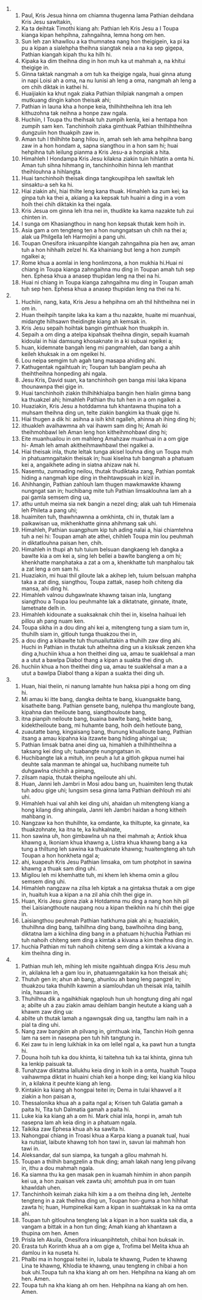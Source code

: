 <ol>
  <li>
    <ol>
      <li>Paul, Kris Jesua hinna om chiamna thugenna lama Pathian deihdana Kris Jesu sawltakin,</li>
      <li>Ka ta deihtak Timothi kiang ah: Pathian leh Kris Jesu a I Toupa kianga kipan hehpihna, zahngaihna, lemna hong om hen.</li>
      <li>Sun leh zan khawllou a ka thumnatea nang hon theigigein, ka pi ka pu a kipan a sialehpha theihna siangtak neia a na ka sep gigepa, Pathian kiangah kipah thu ka hilh hi.</li>
      <li>Kipaka ka dim theihna ding in hon muh ka ut mahmah a, na khitui theigige in.</li>
      <li>Ginna taktak nangmah a om tuh ka theigige ngala, huai ginna atung in napi Loisi ah a oma, na nu Iunisi ah leng a oma, nangmah ah leng a om chih diktak in kathei hi.</li>
      <li>Huaijiakin ka khut ngak ziaka Pathian thilpiak nangmah a ompen mutkuang dingin kahon theisak ahi;</li>
      <li>Pathian in launa kha a honpe keia, thilhihtheihna leh itna leh kithuzohna tak neihna a honpe zaw ngala.</li>
      <li>Huchiin, I Toupa thu theihsak tuh zumpih kenla, kei a hentapa hon zumpih sam ken. Tanchinhoih ziaka gimthuak Pathian thilhihtheihna dungzuiin hon thuakpih zaw in.</li>
      <li>Aman tuh I thilhihte bang hilou in, amah seh leh ama hehpihna bang zaw in a hon hondam a, sapna siangthou in a hon sam hi; huai hehpihna tuh leilung pianma a Kris Jesu-a a honpiak a hita.</li>
      <li>Himahleh I Hondampa Kris Jesu kilakna ziakin tuin hihlatin a omta hi. Aman tuh sihna hihmang in, tanchinhoihin hinna leh manthat theihlouhna a hihlangta.</li>
      <li>Huai tanchinhoih theisak dinga tangkoupihpa leh sawltak leh sinsaktu-a seh ka hi.</li>
      <li>Hiai ziakin ahi, hiai thilte leng kana thuak. Himahleh ka zum kei; ka ginpa tuh ka thei a, akiang a ka kepsak tuh huaini a ding in a vom hoih thei chih diktakin ka thei ngala.</li>
      <li>Kris Jesua om ginna leh itna nei in, thudikte ka kama nazakte tuh zui chinten in.</li>
      <li>I sunga om Khasiangthou in nang hon kepsak thutak kem hoih in.</li>
      <li>Asia gam a om tengteng ten a hon nungngatsan uh chih na thei a; alak ua Philgella leh Harmojini a pang uhi.</li>
      <li>Toupan Onesifora inkuanpihte kiangah zahngaihna pia hen aw, aman tuh a hon hihhalh zelzel hi. Ka khainiang but leng a hon zumpih ngalkei a;</li>
      <li>Rome khua a aomlai in leng honlimzona, a hon mukhia hi.Huai ni chiang in Toupa kianga zahngaihna mu ding in Toupan amah tuh sep hen. Ephesa khua a anasep thupidan leng na thei na hi.</li>
      <li>Huai ni chiang in Toupa kianga zahngaihna mu ding in Toupan amah tuh sep hen. Ephesa khua a anasep thupidan leng na thei na hi.</li>
    </ol>
  </li>
  <li>
    <ol>
      <li>Huchiin, nang, kata, Kris Jesu a hehpihna om ah thil hihtheihna nei in om in.</li>
      <li>Huan theihpih tanpite laka ka kam a thu nazakte, huaite mi muanhuai, midangte hilhsawn theidingte kiang ah kemsak in.</li>
      <li>Kris Jesu sepaih hoihtak bangin gimthuak hon thuakpih in.</li>
      <li>Sepaih a om ding a atelpa kipahsak theihna dingin, sepaih kuamah kidoulai in hiai damsung khosaknate in a ki subuai ngeikei a;</li>
      <li>huan, kidemnate bangah leng mi pangmahleh, dan bang a ahih keileh khuksak in a om ngeikei hi.</li>
      <li>Lou neipa semgim tuh agah tang masapa ahiding ahi.</li>
      <li>Kathugentak ngaihtuah in; Toupan tuh banglam peuha ah theihtheihna honpeding ahi ngala.</li>
      <li>Jesu Kris, David suan, ka tanchinhoih gen banga misi laka kipana thounawnpa thei gige in.</li>
      <li>Huai tanchinhoih ziakin thilhihkhialpa bangin hen hialin gimna bang ka thuakzel ahi; himahleh Pathian thu tuh hen in a om ngalkei a.</li>
      <li>Huaziakin, Kris Jesu a hotddamna tuh khantawna thupina toh a muhsam theihna ding un, telte ziakin bangkim ka thuak gige hi.</li>
      <li>Hiai thugen a dik hi: asihna a isih khit ngalleh, ahinna ah ihing ding hi;</li>
      <li>ithuakleh avaihawmna ah vai ihawm sam ding hi; Amah iki theihmohbawl leh Aman leng hon kitheihmohbawl ding hi;</li>
      <li>Eite muanhuailou in om mahleng Amahzaw muanhuai in a om gige hi- Amah leh amah akitheihmawhbawl thei ngalkei a.</li>
      <li>Hiai theisak inla, thute leltak tunga akisel louhna ding un Toupa muh in phatuamngaitakin theisak in; huai kiselna tuh bangmah a phatuam kei a, angaikhete ading in siatna ahizaw nak hi.</li>
      <li>Nasemtu, zumnading neilou, thutak thudiktaka zang, Pathian pomtak hiding a nangmah kipe ding in theihtawpsuah in kizil in.</li>
      <li>Ahihhangin, Pathian zahlouh lam thugen mawkmawkte khawng nungngat san in; huchibang mite tuh Pathian limsaklouhna lam ah a pai gamla semsem ding ua,</li>
      <li>athu untuh meima sia nek bangin a nezel ding; alak uah tuh Himenaia leh Phileta a pang uhi;</li>
      <li>huaimiten tuh, thawhnawnna a omkhinta, chi in, thutak lam a paikawisan ua, mikhenkhatte ginna ahihmang sak uhi.</li>
      <li>Himahleh, Pathian suangphum kip tuh ading nalai a, hiai chiamtehna tuh a nei hi: Toupan amah ate athei, chihleh Toupa min lou peuhmah in diktatlouhna paisan hen, chih.</li>
      <li>Himahleh in thupi ah tuh tuium belsuan dangkaeng leh dangka a bawlte kia a om kei a, sing leh bellei a bawlte bangleng a om hi; khenkhatte manphataka a zat a om a, khenkhatte tuh manphalou tak a zat leng a om sam hi.</li>
      <li>Huaziakin, mi huai thil giloute lak a akihep leh, tuium belsuan mahpha taka a zat ding, siangthou, Toupa zattak, nasep hoih chiteng dia mansa, ahi ding hi.</li>
      <li>Himahleh valnou duhgawlnate khawng taisan inla, lungtang siangthou a Toupa lou peuhmahte lak a diktatnate, ginnate, itnate, lametnate delh in.</li>
      <li>Himahleh kidounate a suaksaknak chih thei in, kiselna haihuai leh pillou ah pang nuam ken.</li>
      <li>Toupa sikha in a dou ding ahi kei a, mitengteng tung a siam tum in, thuhilh siam in, gitlouh tunga thuakzou thei in,</li>
      <li>a dou ding a kibawlte tuh thunuailuttakin a thuhilh zaw ding ahi. Huchi in Pathian in thutak tuh atheihna ding un a kisiksak zenzen kha ding a,huchiin khua a hon theithei ding ua, amau te suaklehsal a man a a utut a bawlpa Diabol thang a kipan a suakta thei ding uh.</li>
      <li>huchiin khua a hon theithei ding ua, amau te suaklehsal a man a a utut a bawlpa Diabol thang a kipan a suakta thei ding uh.</li>
    </ol>
  </li>
  <li>
    <ol>
      <li>Huan, hiai theiin, ni nanung lamahte hun haksa pipi a hong om ding hi.</li>
      <li>Mi amau ki itte bang, dangka deihta te bang, kiuangsakte bang, kisatheite bang. Pathian gensete bang, nulehpa thu mangloute bang, kipahna dan theiloute bang, siangthouloute bang,</li>
      <li>itna pianpih neiloute bang, buaina bawlte bang, hekte bang, kidektheiloute bang, mi huhamte bang, hoih deih hetloute bang,</li>
      <li>zuautatte bang, kingaisang bang, thunung khualloute bang, Pathian itsang a amau kipahna kia itzawte bang hiding ahingal ua;</li>
      <li>Pathian limsak batna anei ding ua, himahleh a thilhihtheihna a taksang kei ding uh; tuabangte nungngatsan in.</li>
      <li>Huchibangte lak a mituh, inn peuh a lut a gitloh gikpua numei hai deuhte sala manman te ahingal ua, huchibang numeite tuh duhgawlna chichih a pimang,</li>
      <li>zilsam napia, thutak theipha ngeiloute ahi uhi.</li>
      <li>Huan, Janni leh Jambri in Mosi adou bang un, huaimiten leng thutak tuh adou gige uhi; lungsim sesa ginna lama Pathian deihlouh mi ahi uhi.</li>
      <li>Himahleh huai val ahih kei ding uhi, ahaidan uh mitengteng kiang a hong kilang ding ahingala, Janni leh Jambri haidan a hong kitheih mahbang in.</li>
      <li>Nangzaw ka hon thuhilhte, ka omdante, ka thiltupte, ka ginnate, ka thuakzohnate, ka itna te, ka kuhkalnate,</li>
      <li>hon sawina uh, hon gimbawlna uh na thei mahmah a; Antiok khua khawng a, Ikoniam khua khawng a, Listra khua khawng bang a ka tung a thiltung leh sawina ka thuaknate khawng; huaitengteng ah tuh Toupan a hon honkheta ngal a;</li>
      <li>ahi, kuapeuh Kris Jesu Pathian limsaka, om tum photphot in sawina khawng a thuak sam ding uhi.</li>
      <li>Migilou leh mi khemhatte tuh, mi khem leh khema omin a gilou semsem ding uhi.</li>
      <li>Himahleh nangzaw na zilsa leh kiptak a na gintaksa thutak a om gige in, huaituh kua a kipan a na zil ahia chih thei gige in.</li>
      <li>Huan, Kris Jesu ginna ziak a Hotdamna mu ding a nang hon hih pil thei Laisiangthoute naupang nou a kipan theikhin na hi chih thei gige in.</li>
      <li>Laisiangthou peuhmah Pathian hatkhuma piak ahi a; huaziakin, thuhilhna ding bang, taihilhna ding bang, bawlhoihna ding bang, diktatna lam a kichilna ding bang in a phatuam hi;huchia Pathian mi tuh nahoih chiteng sem ding a kimtak a kivana a kim theihna ding in.</li>
      <li>huchia Pathian mi tuh nahoih chiteng sem ding a kimtak a kivana a kim theihna ding in.</li>
    </ol>
  </li>
  <li>
    <ol>
      <li>Pathian muh leh, mihing leh misite ngaihtuah dingpa Kris Jesu muh in, akilakna leh a gam lou in, phatuamngaitakin ka hon theisak ahi;</li>
      <li>Thutuh gen in; ahun ah bang, ahunlou ah bang leng pangzel in; thuakzou taka thuhilh kawmin a siamlouhdan uh theisak inla, taihilh inla, hasuan in,</li>
      <li>Thuhilhna dik a ngaihkhiak ngaplouh hun uh hongtung ding ahi ngal a; abilte uh a zau ziakin amau deihlam bangin heutute a kiang uah a khawm zaw ding ua:</li>
      <li>abilte uh thutak lamah a ngawngsak ding ua, tangthu lam naih in a pial ta ding uhi.</li>
      <li>Nang zaw bangkim ah pilvang in, gimthuak inla, Tanchin Hoih genna lam na sem in nasepna pen tuh hih tangtung in.</li>
      <li>Kei zaw tu in leng luikhiak in ka om lellel ngal a, ka pawt hun a tungta hi.</li>
      <li>Douna hoih tuh ka dou khinta, ki taitehna tuh ka tai khinta, ginna tuh ka lenkip paisuak ta.</li>
      <li>Tunahzaw diktatna lallukhu keia ding in koih in a omta, huaituh Toupa vaihawmpa diktat in huaini chiah kei a honpe ding; kei kiang kia hilou in, a kilakna it peuhte kiang ah leng.</li>
      <li>Kintakin ka kiang ah hongpai teitei in; Dema in tulai khawvel a it ziakin a hon paisan a,</li>
      <li>Thessalonika khua ah a paita ngal a; Krisen tuh Galatia gamah a paita hi, Tita tuh Dalmatia gamah a paita hi.</li>
      <li>Luke kia ka kiang ah a om hi. Mark chial inla, honpi in, amah tuh nasepna lam ah keia ding in a phatuam ngala.</li>
      <li>Taikika zaw Ephesa khua ah ka sawlta hi.</li>
      <li>Nahongpai chiang in Troasi khua a Karpa kiang a puanak tual, huai ka nutsiat, laibute khawng toh hon tawi in, savun lai mahmah hon tawi in.</li>
      <li>Aleksandar, dal sun siampa, ka tungah a gilou mahmah hi.</li>
      <li>Toupan a thilhih bangzelin a thuk ding; amah lakah nang leng pilvang in, ithu a dou mahmah ngala.</li>
      <li>Ka siamna thu ka gen masak pen in kuamah himhim in ahon panpih kei ua, a hon zuaisan vek zawta uhi; amohtuh pua in om tuan khawldah uhen.</li>
      <li>Tanchinhoih keimah ziaka hilh kim a a om theihna ding leh, Jentelte tengteng in a zak theihna ding un, Toupan hon-guma a hon hihhat zawta hi; huan, Humpinelkai kam a kipan in suahtaksak in ka na omta ahi.</li>
      <li>Toupan tuh gitlouhna tengteng lak a kipan in a hon suakta sak dia, a vangam a bittak in a hon tun ding; Amah kiang ah khantawn a thupina om hen. Amen</li>
      <li>Prisla leh Akuila, Onesifora inkuanpihtetoh, chibai hon buksak in.</li>
      <li>Erasta tuh Korinth khua ah a om gige a, Trofima bel Melita khua ah damlou in ka nuseta hi.</li>
      <li>Phalbi ma in hongpai teitei in, Iubala te khawng, Puden te khawng Lina te khawng, Khlodia te khawng, unau tengteng in chibai a hon buk uhi.Toupa tuh na kha kiang ah om hen. Hehpihna na kiang ah om hen. Amen.</li>
      <li>Toupa tuh na kha kiang ah om hen. Hehpihna na kiang ah om hen. Amen.</li>
    </ol>
  </li>
</ol>